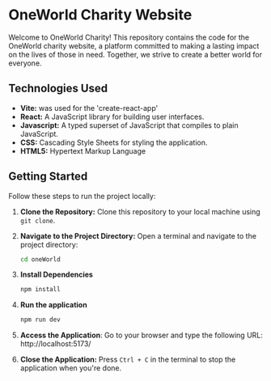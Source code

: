 # OneWorld Charity Website

<!-- ![OneWorld Charity Website](path_to_your_gif.gif) -->

Welcome to OneWorld Charity! This repository contains the code for the OneWorld charity website, a platform committed to making a lasting impact on the lives of those in need. Together, we strive to create a better world for everyone.

## Technologies Used
- <b>Vite:</b> was used for the 'create-react-app'
- <b>React:</b> A JavaScript library for building user interfaces.
- <b>Javascript:</b> A typed superset of JavaScript that compiles to plain JavaScript.
- <b>CSS:</b> Cascading Style Sheets for styling the application.
- <b>HTML5:</b> Hypertext Markup Language

## Getting Started

Follow these steps to run the project locally:

1. **Clone the Repository:** Clone this repository to your local machine using `git clone`.

2. **Navigate to the Project Directory:** Open a terminal and navigate to the project directory:

   ```bash
   cd oneWorld
   ```
3. **Install Dependencies**

   ```bash
   npm install
   ```
4. **Run the application**

   ```bash
   npm run dev
   ```
5. **Access the Application**: Go to your browser and type the following URL: http://localhost:5173/

7. **Close the Application:**
Press `Ctrl + C` in the terminal to stop the application when you're done.

